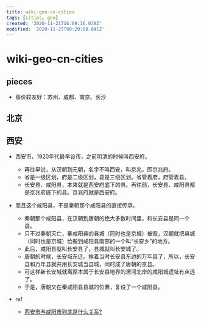```yaml
---
title: wiki-geo-cn-cities
tags: [cities, geo]
created: '2020-11-21T16:09:16.039Z'
modified: '2020-11-25T08:20:08.041Z'
---
```


# wiki-geo-cn-cities

## pieces

- 房价较友好：苏州、成都、南京、长沙

## 北京

## 西安

- 西安市，1920年代最早设市，之前明清的时候叫西安府。
  - 再往早说，从汉朝到元朝，名字不叫西安，叫京兆，即京兆府。
  - 省是一级区划，府是二级区划，县是三级区划。省管着府，府管着县。
  - 长安县、咸阳县，本来就是西安府底下的县。再往前，长安县、咸阳县都是京兆府底下的县。京兆府就是西安府。
- 而且这个咸阳县，不是秦朝那个咸阳县的直接传承。
  - 秦朝那个咸阳县，在汉朝到唐朝的绝大多数时间里，和长安县是同一个县。
  - 只不过秦朝灭亡，秦咸阳县的县城（同时也是京城）被毁，汉朝就把县城（同时也是京城）给搬到咸阳县南部的一个叫“长安乡”的地方。
  - 此后，咸阳县就叫长安县了，县城就叫长安城了。
  - 唐朝的时候，长安城东迁。挨着当时长安县东边的万年县了，所以，长安县和万年县就共用长安城当县城，同时成了唐朝的京县。
  - 可这样新长安城就离原本属于长安县地界的渭河北岸的咸阳城遗址有点远了。
  - 于是，唐朝又在秦咸阳县县城的位置，复设了一个咸阳县。

- ref
  - [西安市与咸阳市到底是什么关系?](https://www.zhihu.com/question/288037382)
